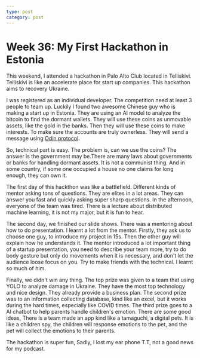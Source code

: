 ```yaml
---
type: post
category: post
---
```


# Week 36: My First Hackathon in Estonia

This weekend, I attended a hackathon in Palo Alto Club located in Telliskivi. Telliskivi is like an accelerate place for start up companies. This hackathon aims to recovery Ukraine.

I was registered as an individual developer. The competition need at least 3 people to team up. Luckily I found two awesome Chinese guy who is making a start up in Estonia. They are using an AI model to analyze the bitcoin to find the dormant wallets. They will use these coins as unmovable assets, like the gold in the banks. Then they will use these coins to make interests. To make sure the accounts are truly ownerless. They will send a message using [Odin protocol](https://odinprotocol.io/).

So, technical part is easy. The problem is, can we use the coins? The answer is the government may be.There are many laws about governments or banks for handling dormant assets. It is not a communist thing. And in some country, if some one occupied a house no one claims for long enough, they can own it.

The first day of this hackthon was like a battlefield. Different kinds of mentor asking tons of questions. They are elites in a lot areas. They can answer you fast and quickly asking super sharp questions. In the afternoon, everyone of the team was tired. There is a lecture about distributed machine learning, it is not my major, but it is fun to hear.

The second day, we finished our slide shows. There was a mentoring about how to do presentation. I learnt a lot from the mentor. Firstly, they ask us to choose one guy, to introduce my project in 15s. Then the other guy will explain how he understands it. The mentor introduced a lot important thing of a startup presentation, you need to describe your team more, try to do body gesture but only do movements when it is necessary, and don't let the audience loose focus on you. Try to make friends with the technical. I learnt so much of him.

Finally, we didn't win any thing. The top prize was given to a team that using YOLO to analyze damage in Ukraine. They have the most top technology and nice design. They already provide a business plan. The second prize was to an information collecting database, kind like an excel, but it works during the hard times, especially like COVID times. The third prize goes to a AI chatbot to help parents handle children's emotion. There are some good ideas, There is a team made an app kind like a tamaguchi, a digital pets. It is like a children spy, the children will response emotions to the pet, and the pet will collect the emotions to their parents.

The hackathon is super fun, Sadly, I lost my ear phone T.T, not a good news for my podcast.
